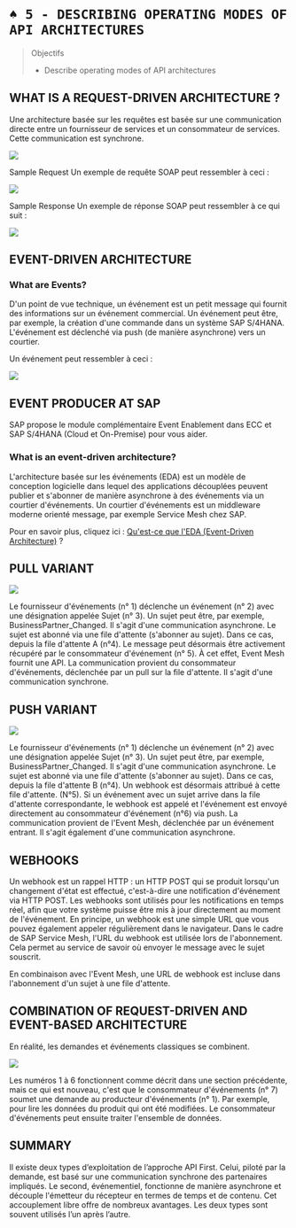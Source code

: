 # `♠ 5 - DESCRIBING OPERATING MODES OF API ARCHITECTURES`

> Objectifs
>
> - Describe operating modes of API architectures

## WHAT IS A REQUEST-DRIVEN ARCHITECTURE ?

Une architecture basée sur les requêtes est basée sur une communication directe entre un fournisseur de services et un consommateur de services. Cette communication est synchrone.

![](./RESSOURCES/CLD900_U1_L5_01.png)

Sample Request
Un exemple de requête SOAP peut ressembler à ceci :

![](./RESSOURCES/CLD900_20_U1L3_001_scr.png)

Sample Response
Un exemple de réponse SOAP peut ressembler à ce qui suit :

![](./RESSOURCES/CLD900_20_U1L3_002_scr.png)

## EVENT-DRIVEN ARCHITECTURE

### What are Events?

D'un point de vue technique, un événement est un petit message qui fournit des informations sur un événement commercial. Un événement peut être, par exemple, la création d'une commande dans un système SAP S/4HANA. L'événement est déclenché via push (de manière asynchrone) vers un courtier.

Un événement peut ressembler à ceci :

![](./RESSOURCES/CLD900_20_U1L3_003_scr.png)

## EVENT PRODUCER AT SAP

SAP propose le module complémentaire Event Enablement dans ECC et SAP S/4HANA (Cloud et On-Premise) pour vous aider.

### What is an event-driven architecture?

L'architecture basée sur les événements (EDA) est un modèle de conception logicielle dans lequel des applications découplées peuvent publier et s'abonner de manière asynchrone à des événements via un courtier d'événements. Un courtier d'événements est un middleware moderne orienté message, par exemple Service Mesh chez SAP.

Pour en savoir plus, cliquez ici : [Qu'est-ce que l'EDA (Event-Driven Architecture)](https://aws.amazon.com/what-is/eda/) ?

## PULL VARIANT

![](./RESSOURCES/CLD900_20_U1L3_005.png)

Le fournisseur d'événements (n° 1) déclenche un événement (n° 2) avec une désignation appelée Sujet (n° 3). Un sujet peut être, par exemple, BusinessPartner_Changed. Il s'agit d'une communication asynchrone. Le sujet est abonné via une file d'attente (s'abonner au sujet). Dans ce cas, depuis la file d'attente A (n°4). Le message peut désormais être activement récupéré par le consommateur d'événement (n° 5). À cet effet, Event Mesh fournit une API. La communication provient du consommateur d'événements, déclenchée par un pull sur la file d'attente. Il s'agit d'une communication synchrone.

## PUSH VARIANT

![](./RESSOURCES/CLD900_20_U1L3_006.png)

Le fournisseur d'événements (n° 1) déclenche un événement (n° 2) avec une désignation appelée Sujet (n° 3). Un sujet peut être, par exemple, BusinessPartner_Changed. Il s'agit d'une communication asynchrone. Le sujet est abonné via une file d'attente (s'abonner au sujet). Dans ce cas, depuis la file d'attente B (n°4). Un webhook est désormais attribué à cette file d'attente. (N°5). Si un événement avec un sujet arrive dans la file d'attente correspondante, le webhook est appelé et l'événement est envoyé directement au consommateur d'événement (n°6) via push. La communication provient de l'Event Mesh, déclenchée par un événement entrant. Il s'agit également d'une communication asynchrone.

## WEBHOOKS

Un webhook est un rappel HTTP : un HTTP POST qui se produit lorsqu'un changement d'état est effectué, c'est-à-dire une notification d'événement via HTTP POST. Les webhooks sont utilisés pour les notifications en temps réel, afin que votre système puisse être mis à jour directement au moment de l'événement. En principe, un webhook est une simple URL que vous pouvez également appeler régulièrement dans le navigateur. Dans le cadre de SAP Service Mesh, l'URL du webhook est utilisée lors de l'abonnement. Cela permet au service de savoir où envoyer le message avec le sujet souscrit.

En combinaison avec l'Event Mesh, une URL de webhook est incluse dans l'abonnement d'un sujet à une file d'attente.

## COMBINATION OF REQUEST-DRIVEN AND EVENT-BASED ARCHITECTURE

En réalité, les demandes et événements classiques se combinent.

![](./RESSOURCES/CLD900_20_U1L3_007.png)

Les numéros 1 à 6 fonctionnent comme décrit dans une section précédente, mais ce qui est nouveau, c'est que le consommateur d'événements (n° 7) soumet une demande au producteur d'événements (n° 1). Par exemple, pour lire les données du produit qui ont été modifiées. Le consommateur d'événements peut ensuite traiter l'ensemble de données.

## SUMMARY

Il existe deux types d’exploitation de l’approche API First. Celui, piloté par la demande, est basé sur une communication synchrone des partenaires impliqués. Le second, événementiel, fonctionne de manière asynchrone et découple l'émetteur du récepteur en termes de temps et de contenu. Cet accouplement libre offre de nombreux avantages. Les deux types sont souvent utilisés l’un après l’autre.
